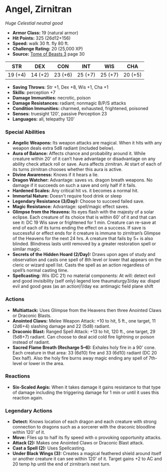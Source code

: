 # Angel, Zirnitran

*Huge* *Celestial* *neutral good*

- **Armor Class:** 19 (natural armor)
- **Hit Points:** 325 (26d12+156)
- **Speed:** walk 30 ft. fly 80 ft.
- **Challenge Rating:** 20 (25,000 XP)
- **Source:** [Tome of Beasts 3](https://koboldpress.com/kpstore/product/tome-of-beasts-3-for-5th-edition/) page 30

| STR | DEX | CON | INT | WIS | CHA |
| --- | --- | --- | --- | --- | --- |
| 19 (+4) | 14 (+2) | 23 (+6) | 25 (+7) | 25 (+7) | 20 (+5) |

- **Saving Throws**: Str +1, Dex +8, Wis +1, Cha +1
- **Skills:** perception +7
- **Damage Immunities:** necrotic, poison
- **Damage Resistances:** radiant; nonmagic B/P/S attacks
- **Condition Immunities:** charmed, exhausted, frightened, poisoned
- **Senses:** truesight 120', passive Perception 23
- **Languages:** all, telepathy 120'

### Special Abilities

- **Angelic Weapons:** Its weapon attacks are magical. When it hits with any weapon deals extra 5d8 radiant (included below).
- **Aura of Balance:** Affects chance and probability around it. While creature within 20' of it can’t have advantage or disadvantage on any ability check attack roll or save. Aura affects zirnitran. At start of each of its turns zirnitran chooses whether this aura is active.
- **Divine Awareness:** Knows if it hears a lie.
- **Dragon Watcher:** Advantage: saves vs. dragon breath weapons. No damage if it succeeds on such a save and only half if it fails.
- **Hardened Scales:** Any critical hit vs. it becomes a normal hit.
- **Immortal Nature:** Doesn't require food drink or sleep
- **Legendary Resistance (3/Day):** Choose to succeed failed save.
- **Magic Resistance:** Advantage: spell/magic effect saves.
- **Glimpse from the Heavens:** Its eyes flash with the majesty of a solar eclipse. Each creature of its choice that is within 60' of it and that can see it: DC 19 Wis save or frightened for 1 min. Creature can re-save at end of each of its turns ending the effect on a success. If save is successful or effect ends for it creature is immune to zirnitran’s Glimpse of the Heavens for the next 24 hrs. A creature that fails by 5+ is also blinded. Blindness lasts until removed by a greater restoration spell or similar magic.
- **Secrets of the Hidden Hoard (2/Day):** Draws upon ages of study and observation and casts one spell of 8th level or lower that appears on the cleric or wizard spell list. Casts the spell as an action regardless of spell’s normal casting time.
- **Spellcasting:** Wis (DC 21) no material components: At will: detect evil and good invisibility (self only) legend lore thaumaturgy3/day ea: dispel evil and good geas (as an action)1/day ea: antimagic field plane shift

### Actions

- **Multiattack:** Uses Glimpse from the Heavens then three Anointed Claws or Draconic Blasts.
- **Anointed Claws:** Melee Weapon Attack: +10 to hit, 5 ft., one target, 11 (2d6+4) slashing damage and 22 (5d8) radiant.
- **Draconic Blast:** Ranged Spell Attack: +13 to hit, 120 ft., one target, 29 (5d8+7) radiant. Can choose to deal acid cold fire lightning or poison instead of radiant.
- **Sacred Flame Breath (Recharge 5–6):** Exhales holy fire in a 90' cone. Each creature in that area: 33 (6d10) fire and 33 (6d10) radiant (DC 20 Dex half). Also the holy fire burns away magic ending any spell of 7th-level or lower in the area.

### Reactions

- **Six-Scaled Aegis:** When it takes damage it gains resistance to that type of damage including the triggering damage for 1 min or until it uses this reaction again.



### Legendary Actions

- **Detect:** Knows location of each dragon and each creature with strong connection to dragons such as a sorcerer with the draconic bloodline within 120' of it.
- **Move:** Flies up to half its fly speed with o provoking opportunity attacks.
- **Attack (2):** Makes one Anointed Claws or Draconic Blast attack.
- **Cast a Spell (2):** Uses Spellcasting.
- **Under Black Wings (3):** Creates a magical feathered shield around itself or another creature it can see within 120' of it. Target gains +2 to AC and 20 temp hp until the end of zirnitran’s next turn.
